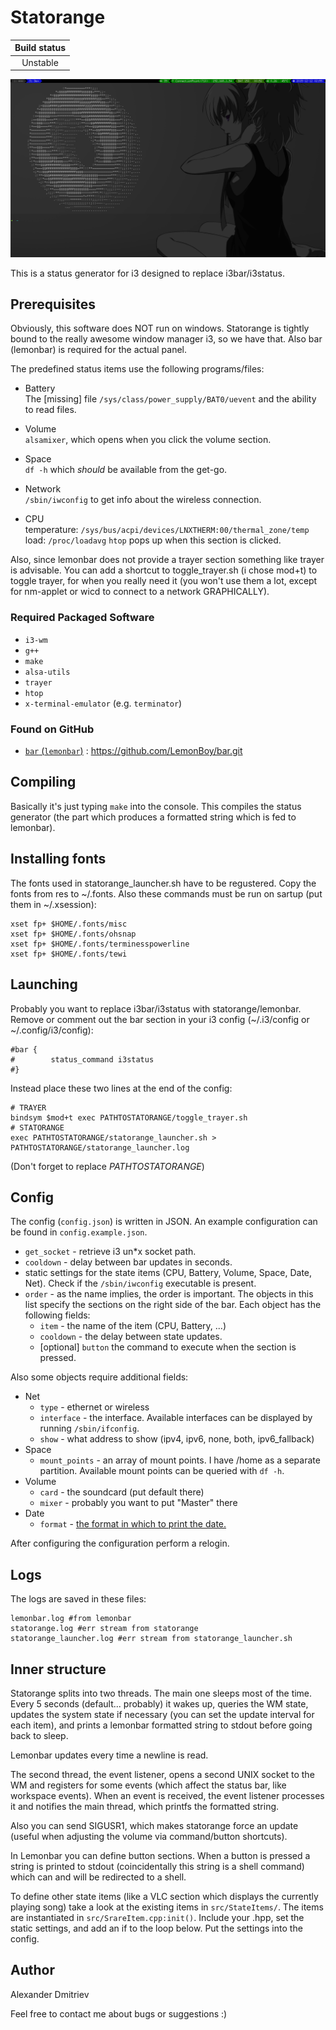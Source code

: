 # **Statorange**

|Build status|
|:--:|
|Unstable|

![](screenshot.png)

This is a status generator for i3 designed to replace i3bar/i3status.

## Prerequisites

Obviously, this software does NOT run on windows.
Statorange is tightly bound to the really awesome window manager i3,
so we have that. Also bar (lemonbar) is required for the actual panel.

The predefined status items use the following programs/files:

* Battery<br>
The [missing] file `/sys/class/power_supply/BAT0/uevent` and the ability to read files.

* Volume<br>
`alsamixer`, which opens when you click the volume section.

* Space<br>
`df -h` which _should_ be available from the get-go.

* Network<br>
`/sbin/iwconfig` to get info about the wireless connection.

* CPU<br>
temperature: `/sys/bus/acpi/devices/LNXTHERM:00/thermal_zone/temp`<br>
load: `/proc/loadavg`
`htop` pops up when this section is clicked.

Also, since lemonbar does not provide a trayer section something like trayer
is advisable. You can add a shortcut to toggle_trayer.sh (i chose mod+t)
to toggle trayer, for when you really need it (you won't use them a lot,
except for nm-applet or wicd to connect to a network GRAPHICALLY).

### Required Packaged Software
* `i3-wm`
* `g++`
* `make`
* `alsa-utils`
* `trayer`
* `htop`
* `x-terminal-emulator` (e.g. `terminator`)

### Found on GitHub
* <a href=https://github.com/LemonBoy/bar>`bar` (`lemonbar`)</a> : https://github.com/LemonBoy/bar.git

## Compiling

Basically it's just typing `make` into the console. This compiles
the status generator (the part which produces a formatted string which
is fed to lemonbar).

## Installing fonts

The fonts used in statorange_launcher.sh have to be regustered. Copy the fonts from res to ~/.fonts.
Also these commands must be run on sartup (put them in ~/.xsession):

```shell
xset fp+ $HOME/.fonts/misc
xset fp+ $HOME/.fonts/ohsnap
xset fp+ $HOME/.fonts/terminesspowerline
xset fp+ $HOME/.fonts/tewi
```

## Launching

Probably you want to replace i3bar/i3status with statorange/lemonbar.
Remove or comment out the bar section in your i3 config (~/.i3/config or ~/.config/i3/config):
```shell
#bar {
#        status_command i3status
#}
```
Instead place these two lines at the end of the config:
```shell
# TRAYER
bindsym $mod+t exec PATHTOSTATORANGE/toggle_trayer.sh
# STATORANGE
exec PATHTOSTATORANGE/statorange_launcher.sh > PATHTOSTATORANGE/statorange_launcher.log
```
(Don't forget to replace _PATHTOSTATORANGE_)

## Config

The config (`config.json`) is written in JSON. An example configuration can be found in `config.example.json`.

* `get_socket` - retrieve i3 un*x socket path.
* `cooldown` - delay between bar updates in seconds.
* static settings for the state items (CPU, Battery, Volume, Space, Date, Net).
Check if the `/sbin/iwconfig` executable is present.
* `order` - as the name implies, the order is important.
The objects in this list specify the sections on the right side of the bar.
Each object has the following fields:
  * `item` - the name of the item (CPU, Battery, ...)
  * `cooldown` - the delay between state updates.
  * [optional] `button` the command to execute when the section is pressed.

Also some objects require additional fields:
* Net
  * `type` - ethernet or wireless
  * `interface` - the interface. Available interfaces can be displayed by running `/sbin/ifconfig`.
  * `show` - what address to show (ipv4, ipv6, none, both, ipv6_fallback)
* Space
  * `mount_points` - an array of mount points. I have /home as a separate partition.
Available mount points can be queried with `df -h`.
* Volume
  * `card` - the soundcard (put default there)
  * `mixer` - probably you want to put "Master" there
* Date
  * `format` - <a href=http://www.cplusplus.com/reference/iomanip/put_time/>the format in which to print the date.</a>

After configuring the configuration perform a relogin.

## Logs

The logs are saved in these files:
```shell
lemonbar.log #from lemonbar
statorange.log #err stream from statorange
statorange_launcher.log #err stream from statorange_launcher.sh
```

## Inner structure

Statorange splits into two threads. The main one sleeps most of the time.
Every 5 seconds (default... probably) it wakes up, queries the WM state,
updates the system state if necessary (you can set the update interval for each item),
and prints a lemonbar formatted string to stdout before going back to sleep.

Lemonbar updates every time a newline is read.

The second thread, the event listener, opens a second UNIX socket to the WM
and registers for some events (which affect the status bar, like workspace events).
When an event is received, the event listener processes it and
notifies the main thread, which printfs the formatted string.

Also you can send SIGUSR1, which makes statorange force an update
(useful when adjusting the volume via command/button shortcuts).

In Lemonbar you can define button sections. When a button is pressed
a string is printed to stdout (coincidentally this string is a shell command)
which can and will be redirected to a shell.

To define other state items (like a VLC section which displays the currently playing song)
take a look at the existing items in `src/StateItems/`. The items are instantiated in
`src/SrareItem.cpp:init()`. Include your .hpp, set the static settings, and add an if
to the loop below. Put the settings into the config.

## Author

Alexander Dmitriev

Feel free to contact me about bugs or suggestions :)
